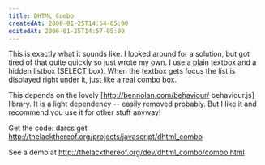 ```yaml
---
title: DHTML_Combo
createdAt: 2006-01-25T14:54-05:00
editedAt: 2006-01-25T14:57-05:00
---
```


This is exactly what it sounds like. I looked around for a solution,  but got tired of that quite quickly so just wrote my own. I use a plain textbox and a hidden listbox (SELECT box). When the textbox gets focus the list is displayed right under it, just like a real combo box.

This depends on the lovely [http://bennolan.com/behaviour/ behaviour.js] library. It is a light dependency -- easily removed probably. But I like it and recommend you use it for other stuff anyway!

Get the code: darcs get http://thelackthereof.org/projects/javascript/dhtml_combo

See a demo at http://thelackthereof.org/dev/dhtml_combo/combo.html

